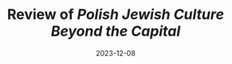 ---
title: "Review of *Polish Jewish Culture Beyond the Capital*"
collection: publications
category: book review
permalink: /publication/2023-12-08-review
excerpt: 'Far from landkentenish’s embrace of local folk custom, Polish Jewish culture beyond the capital in this volume still looked like and looked to the culture of Poland’s capital and cultural capitals beyond Poland’s borders.'
date: 2023-12-08
venue: 'In geveb'
paperurl: 'https://ingeveb.org/articles/review-of-polish-jewish-culture-beyond-the-capital'
citation: 'Hoffenberg, Elena. “Review of *Polish Jewish Culture Beyond the Capital*, edited by Halina Goldberg and Nancy Sinkoff with Natalia Aleksiun.” *In geveb* (December 2023).'
---